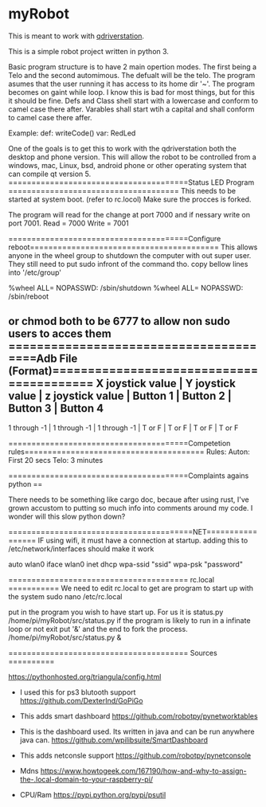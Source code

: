 # myRobot
This is meant to work with [qdriverstation](https://github.com/FRC-Utilities/QDriverStation). 

This is a simple robot project written in python 3.

Basic program structure is to have 2 main opertion modes. The first being a Telo and the second automimous.
The defualt will be the telo. The program asumes that the user running it has access to its home dir '~'. 
The program becomes on gaint while loop. I know this is bad for most things, but for this it should be fine.
Defs and Class shell start with a lowercase and conform to camel case there after. Varables shall start 
wtih a capital and shall conform to camel case there affer. 

Example:
def: writeCode()
var: RedLed

One of the goals is to get this to work with the qdriverstation both the desktop and phone version. This will 
allow the robot to be controlled
from a windows, mac, Linux, bsd, android phone or other operating system that can compile qt version 5.
=======================================Status LED Program =====================================
This needs to be started at system boot. (refer to rc.locol) Make sure the procces is forked.  

The program will read for the change at port 7000 and if nessary write on port 7001.
Read = 7000
Write = 7001

=======================================Configure reboot=========================================
This allows anyone in the wheel group to shutdown the computer with out super user. They still
need to put sudo infront of the command tho.
copy bellow lines into '/etc/group'

%wheel ALL= NOPASSWD: /sbin/shutdown
%wheel ALL= NOPASSWD: /sbin/reboot

   or
 chmod both to be 6777 to allow non sudo users to acces them 
=======================================Adb File (Format)=========================================
X joystick value | Y joystick value | z joystick value | Button 1 | Button 2 | Button 3 | Button 4
--------------------------------------------------------------------------------------------------
1 through -1	 | 1 through -1     | 1 through -1     | T or F   | T or F   | T or F   | T or F

=======================================Competetion rules=======================================
Rules:
Auton: First 20 secs
Telo: 3 minutes




=======================================Complaints agains python ==

There needs to be something like cargo doc, becaue after using rust, I've grown accustom to putting so much 
info into comments around my code.
I wonder will this slow python down?

========================================NET=================
IF using wifi, it must have a connection at startup.
adding this to /etc/network/interfaces should make it work

auto wlan0
iface wlan0 inet dhcp
        wpa-ssid "ssid"
        wpa-psk "password"


======================================= rc.local ===========
We need to edit rc.local to get are program to start up with the system
sudo nano /etc/rc.local

put in the program you wish to have start up. For us it is status.py
/home/pi/myRobot/src/status.py
if the program is likely to run in a infinate loop or not exit put '&' and the end to fork the
process.
/home/pi/myRobot/src/status.py &

======================================= Sources ==========

https://pythonhosted.org/triangula/config.html


- I used this for ps3 blutooth support
	https://github.com/DexterInd/GoPiGo

- This adds smart dashboard 
	https://github.com/robotpy/pynetworktables

- This is the dashboard used. Its written in java and can be run anywhere java can.
	https://github.com/wpilibsuite/SmartDashboard

- This adds netconsle support
	https://github.com/robotpy/pynetconsole

- Mdns
	https://www.howtogeek.com/167190/how-and-why-to-assign-the-.local-domain-to-your-raspberry-pi/

- CPU/Ram
	https://pypi.python.org/pypi/psutil
